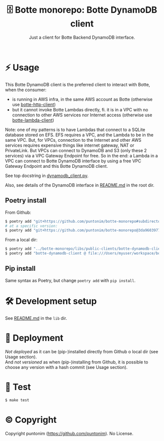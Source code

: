<p align="center">
  <h1 align="center">
    🗄️ Botte monorepo: Botte DynamoDB client
  </h1>
  <p align="center">
    Just a client for Botte Backend DynamoDB interface.
  <p>
</p>

<br>

⚡ Usage
=======

This Botte DynamoDB client is the preferred client to interact with Botte, when the
 consumer:
 - is running in AWS infra, in the same AWS account as Botte (otherwise use [botte-http-client](../botte-http-client))
 - but it cannot invoke Botte Lambdas directly, fi. it is in a VPC with no connection to
    other AWS services nor Internet access (otherwise use [botte-lambda-client](../botte-lambda-client))

Note: one of my patterns is to have Lambdas that connect to a SQLite database stored
 on EFS. EFS requires a VPC, and the Lambda to be in the same VPC. But, for VPCs, 
 connection to the Internet and other AWS services requires expensive things like
 internet gateway, NAT or PrivateLink. But VPCs can connect to DynamoDB and S3 (only
 these 2 services) via a VPC Gateway Endpoint for free. So in the end: a Lambda in
 a VPC can connect to Botte DynamoDB interface by using a free VPC Gateway Endpoint
 and this Botte DynamoDB client.

See top docstring in [dynamodb_client.py](botte_http_client/dynamodb_client.py).

Also, see details of the DynamoDB interface in [README.md](../../../README.md) in the root dir.

Poetry install
--------------
From Github:
```sh
$ poetry add "git+https://github.com/puntonim/botte-monorepo#subdirectory=libs/public-clients/botte-dynamodb-client"
# at a specific version:
$ poetry add "git+https://github.com/puntonim/botte-monorepo@3da9603977a5e2948429627ac83309353cca693d#subdirectory=libs/public-clients/botte-dynamodb-client"
```

From a local dir:
```sh
$ poetry add "../botte-monorepo/libs/public-clients/botte-dynamodb-client"
$ poetry add "botte-dynamodb-client @ file:///Users/myuser/workspace/botte-monorepo/libs/public-clients/botte-dynamodb-client"
```

Pip install
-----------
Same syntax as Poetry, but change `poetry add` with `pip install`.


🛠️ Development setup
====================

See [README.md](../../README.md) in the `lib` dir.


🚀 Deployment
=============

*Not deployed* as it can be (pip-)installed directly from Github o local dir 
 (see Usage section).\
And *not versioned* as when (pip-)installing from Github, it is possible to choose
 any version with a hash commit (see Usage section).


🔨 Test
======

```sh
$ make test
```


©️ Copyright
=============

Copyright puntonim (https://github.com/puntonim). No License.
